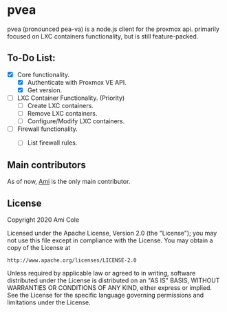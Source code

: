 # pvea
pvea (pronounced pea-va) is a node.js client for the proxmox api. primarily focused on LXC containers functionality, but is still feature-packed.

## To-Do List:

- [X] Core functionality.
    - [X] Authenticate with Proxmox VE API.
    - [X] Get version.

- [ ]  LXC Container Functionality. (Priority)
    - [ ] Create LXC containers.
    - [ ] Remove LXC containers.
    - [ ] Configure/Modify LXC containers.

- [ ] Firewall functionality.
    - [ ] List firewall rules.


## Main contributors
As of now, [Ami](https://github.com/AmiCole) is the only main contributor.


## License

Copyright 2020 Ami Cole

Licensed under the Apache License, Version 2.0 (the "License");
you may not use this file except in compliance with the License.
You may obtain a copy of the License at

    http://www.apache.org/licenses/LICENSE-2.0

Unless required by applicable law or agreed to in writing, software
distributed under the License is distributed on an "AS IS" BASIS,
WITHOUT WARRANTIES OR CONDITIONS OF ANY KIND, either express or implied.
See the License for the specific language governing permissions and
limitations under the License.
